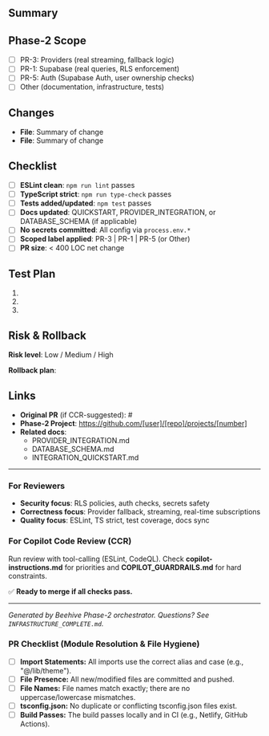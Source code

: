 ## Summary

<!-- What does this change and why? 1-2 sentences. -->

## Phase-2 Scope

<!-- Which Phase-2 area(s) does this PR address? -->
- [ ] PR-3: Providers (real streaming, fallback logic)
- [ ] PR-1: Supabase (real queries, RLS enforcement)
- [ ] PR-5: Auth (Supabase Auth, user ownership checks)
- [ ] Other (documentation, infrastructure, tests)

## Changes

<!-- List files modified and brief summary of each change. -->

- **File**: Summary of change
- **File**: Summary of change

## Checklist

- [ ] **ESLint clean**: `npm run lint` passes
- [ ] **TypeScript strict**: `npm run type-check` passes
- [ ] **Tests added/updated**: `npm test` passes
- [ ] **Docs updated**: QUICKSTART, PROVIDER_INTEGRATION, or DATABASE_SCHEMA (if applicable)
- [ ] **No secrets committed**: All config via `process.env.*`
- [ ] **Scoped label applied**: PR-3 | PR-1 | PR-5 (or Other)
- [ ] **PR size**: < 400 LOC net change

## Test Plan

<!-- How was this tested? Include manual test steps. -->

1.
2.
3.

## Risk & Rollback

**Risk level**: Low / Medium / High

**Rollback plan**:
<!-- How would you undo this change if it broke production? -->

## Links

- **Original PR** (if CCR-suggested): #
- **Phase-2 Project**: https://github.com/[user]/[repo]/projects/[number]
- **Related docs**:
  - PROVIDER_INTEGRATION.md
  - DATABASE_SCHEMA.md
  - INTEGRATION_QUICKSTART.md

---

### For Reviewers

- **Security focus**: RLS policies, auth checks, secrets safety
- **Correctness focus**: Provider fallback, streaming, real-time subscriptions
- **Quality focus**: ESLint, TS strict, test coverage, docs sync

### For Copilot Code Review (CCR)

Run review with tool-calling (ESLint, CodeQL). Check **copilot-instructions.md** for priorities and **COPILOT_GUARDRAILS.md** for hard constraints.

✅ **Ready to merge if all checks pass.**

---

*Generated by Beehive Phase-2 orchestrator. Questions? See `INFRASTRUCTURE_COMPLETE.md`.*

### PR Checklist (Module Resolution & File Hygiene)
- [ ] **Import Statements:** All imports use the correct alias and case (e.g., "@/lib/theme").
- [ ] **File Presence:** All new/modified files are committed and pushed.
- [ ] **File Names:** File names match exactly; there are no uppercase/lowercase mismatches.
- [ ] **tsconfig.json:** No duplicate or conflicting tsconfig.json files exist.
- [ ] **Build Passes:** The build passes locally and in CI (e.g., Netlify, GitHub Actions).
